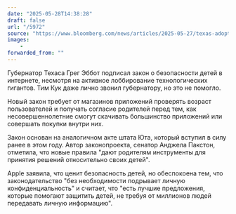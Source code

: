 ```yaml
---
date: "2025-05-28T14:38:28"
draft: false
url: "/5972"
source: "https://www.bloomberg.com/news/articles/2025-05-27/texas-adopts-online-child-safety-bill-opposed-by-apple-s-ceo"
images:
    -
forwarded_from: ""
---
```


Губернатор Техаса Грег Эббот подписал закон о безопасности детей в интернете, несмотря на активное лоббирование технологических гигантов. Тим Кук даже лично звонил губернатору, но это не помогло.

Новый закон требует от магазинов приложений проверять возраст пользователей и получать согласие родителей перед тем, как несовершеннолетние смогут скачивать большинство приложений или совершать покупки внутри них.

Закон основан на аналогичном акте штата Юта, который вступил в силу ранее в этом году. Автор законопроекта, сенатор Анджела Пакстон, отметила, что новые правила "дают родителям инструменты для принятия решений относительно своих детей".

Apple заявила, что ценит безопасность детей, но обеспокоена тем, что законодательство "без необходимости подрывает личную конфиденциальность" и считает, что "есть лучшие предложения, которые помогают защитить детей, не требуя от миллионов людей передавать личную информацию".
